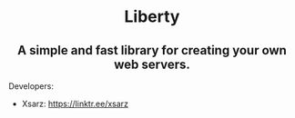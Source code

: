 <h1 align="center">Liberty</h1>
<h2 align="center">A simple and fast library for creating your own web servers.</h2>

Developers:
- Xsarz: https://linktr.ee/xsarz